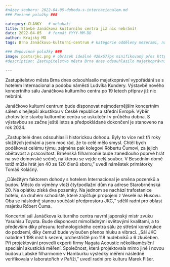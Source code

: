 ```yaml
---
#název souboru: 2022-04-05-dohoda-s-internacionalem.md 
### Povinné položky ###

category: CLANKY   # nešahat!
title: Stavbě Janáčkova kulturního centra již nic nebrání!
date: 2022-04-05   # formát YYYY-MM-DD
author: Krajský MO
tags: Brno Janáčkovo-kulturní-centrum # kategorie odděleny mezerami, např. volby zemědělství životní-prostředí piráti (viz https://jihomoravsky.pirati.cz/tags/)

### Nepovinné položky ###
image: posts/jkc.png # obrázek ideálně 420x677px minifikovaný přes https://tinypng.com/
#description: Zastupitelstvo města Brna dnes odsouhlasilo majetkoprávní vypořádání se s hotelem Internacional a podobu náměstí Ludvíka Kundery. Výstavbě nového koncertního sálu Janáčkova kulturního centra po 19 letech příprav již nic nebrání. 

---
```

Zastupitelstvo města Brna dnes odsouhlasilo majetkoprávní vypořádání se s hotelem Internacional a podobu náměstí Ludvíka Kundery. Výstavbě nového koncertního sálu Janáčkova kulturního centra po 19 letech příprav již nic nebrání. 

Janáčkovo kulturní centrum bude disponovat nejmodernějším koncertním sálem s nejlepší akustikou v České republice a střední Evropě. Výběr zhotovitele stavby kulturního centra se uskuteční v průběhu dubna. S výstavbou se začne ještě letos a předpokládané dokončení je stanoveno na rok 2024. 

„Zastupitelé dnes odsouhlasili historickou dohodu. Byly to více než tři roky složitých jednání a jsem moc rád, že to celé mělo smysl. Chtěl bych poděkovat celému týmu, zejména pak kolegovi Róbertu Čumovi, za jejich obětavost a pracovitost. Brněnská filharmonie bude zanedlouho poprvé hrát na své domovské scéně, na kterou se vejde celý soubor. V Besedním domě totiž může hrát jen 40 ze 120 členů sboru,” uvedl náměstek primátorky Tomáš Koláčný. 

„Důležitým faktorem dohody s hotelem Internacional je směna pozemků a budov. Město do výměny vloží čtyřpodlažní dům na adrese Starobrněnská 20. Na oplátku získá dva pozemky. Na jednom se nachází trafostanice hotelu, na druhém schodiště, které zajišťuje propojení z Veselé na Husovu. Oba se následně stanou součástí předprostoru JKC,“ sdělil radní pro oblast majetku Róbert Čuma.

Koncertní sál Janáčkova kulturního centra navrhl japonský mistr zvuku Yasuhisu Toyota. Bude disponovat mimořádnými světovými kvalitami, a to především díky přesunu technologického centra sálu ze střešní konstrukce do podzemí, díky čemuž bude vyloučen přenos hluku a vibrací. „Sál JKC nabídne 1 198 míst k sezení, orchestřiště pro 118 hudebníků a 6 zkušeben. Při projektování provedli experti firmy Nagata Acoustic několikaměsíční speciální akustická měření. Společnost, která projektovala mimo jiné i novou budovu Labské filharmonie v Hamburku výsledky měření následně verifikovala v laboratořích v Paříži,” uvedl radní pro kulturu Marek Fišer. 
